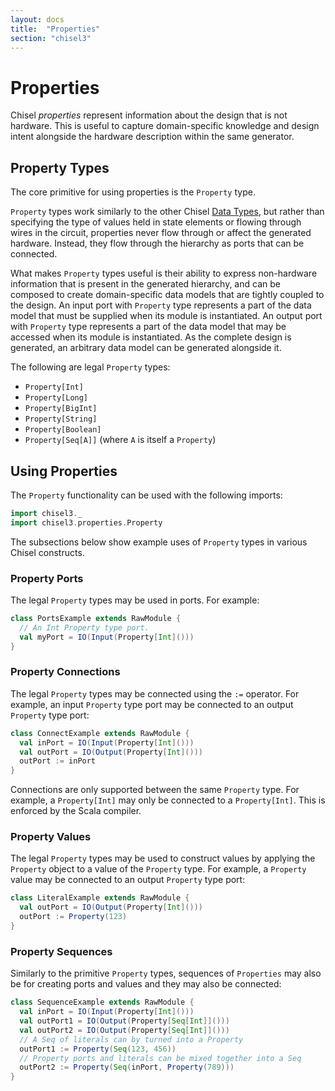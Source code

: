 ```yaml
---
layout: docs
title:  "Properties"
section: "chisel3"
---
```


# Properties

Chisel *properties* represent information about the design that is not hardware.
This is useful to capture domain-specific knowledge and design intent alongside
the hardware description within the same generator.

## Property Types

The core primitive for using properties is the `Property` type.

`Property` types work similarly to the other Chisel
[Data Types](../explanations/data-types), but rather than specifying the type of
values held in state elements or flowing through wires in the circuit,
properties never flow through or affect the generated hardware. Instead, they
flow through the hierarchy as ports that can be connected.

What makes `Property` types useful is their ability to express non-hardware
information that is present in the generated hierarchy, and can be composed to
create domain-specific data models that are tightly coupled to the design. An
input port with `Property` type represents a part of the data model that must be
supplied when its module is instantiated. An output port with `Property` type
represents a part of the data model that may be accessed when its module is
instantiated. As the complete design is generated, an arbitrary data model can
be generated alongside it.

The following are legal `Property` types:

* `Property[Int]`
* `Property[Long]`
* `Property[BigInt]`
* `Property[String]`
* `Property[Boolean]`
* `Property[Seq[A]]` (where `A` is itself a `Property`)

## Using Properties

The `Property` functionality can be used with the following imports:

```scala mdoc:silent
import chisel3._
import chisel3.properties.Property
```

The subsections below show example uses of `Property` types in various Chisel
constructs.

### Property Ports

The legal `Property` types may be used in ports. For example:

```scala mdoc:silent
class PortsExample extends RawModule {
  // An Int Property type port.
  val myPort = IO(Input(Property[Int]()))
}
```

### Property Connections

The legal `Property` types may be connected using the `:=` operator. For
example, an input `Property` type port may be connected to an output `Property`
type port:

```scala mdoc:silent
class ConnectExample extends RawModule {
  val inPort = IO(Input(Property[Int]()))
  val outPort = IO(Output(Property[Int]()))
  outPort := inPort
}
```

Connections are only supported between the same `Property` type. For example, a
`Property[Int]` may only be connected to a `Property[Int]`. This is enforced by
the Scala compiler.

### Property Values

The legal `Property` types may be used to construct values by applying the
`Property` object to a value of the `Property` type. For example, a
`Property` value may be connected to an output `Property` type port:

```scala mdoc:silent
class LiteralExample extends RawModule {
  val outPort = IO(Output(Property[Int]()))
  outPort := Property(123)
}
```

### Property Sequences

Similarly to the primitive `Property` types, sequences of `Properties` may also be
for creating ports and values and they may also be connected:

```scala mdoc:silent
class SequenceExample extends RawModule {
  val inPort = IO(Input(Property[Int]()))
  val outPort1 = IO(Output(Property[Seq[Int]]()))
  val outPort2 = IO(Output(Property[Seq[Int]]()))
  // A Seq of literals can by turned into a Property
  outPort1 := Property(Seq(123, 456))
  // Property ports and literals can be mixed together into a Seq
  outPort2 := Property(Seq(inPort, Property(789)))
}
```
